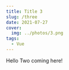 ```yaml
---
title: Title 3
slug: /three
date: 2021-07-27
cover:
  img: ../photos/3.png
tags:
  - Vue
---
```


Hello Two coming here!

